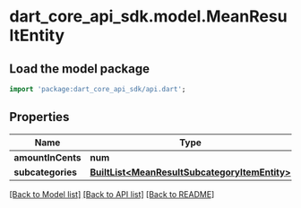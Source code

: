 # dart_core_api_sdk.model.MeanResultEntity

## Load the model package
```dart
import 'package:dart_core_api_sdk/api.dart';
```

## Properties
Name | Type | Description | Notes
------------ | ------------- | ------------- | -------------
**amountInCents** | **num** |  | 
**subcategories** | [**BuiltList&lt;MeanResultSubcategoryItemEntity&gt;**](MeanResultSubcategoryItemEntity.md) |  | [optional] 

[[Back to Model list]](../README.md#documentation-for-models) [[Back to API list]](../README.md#documentation-for-api-endpoints) [[Back to README]](../README.md)


